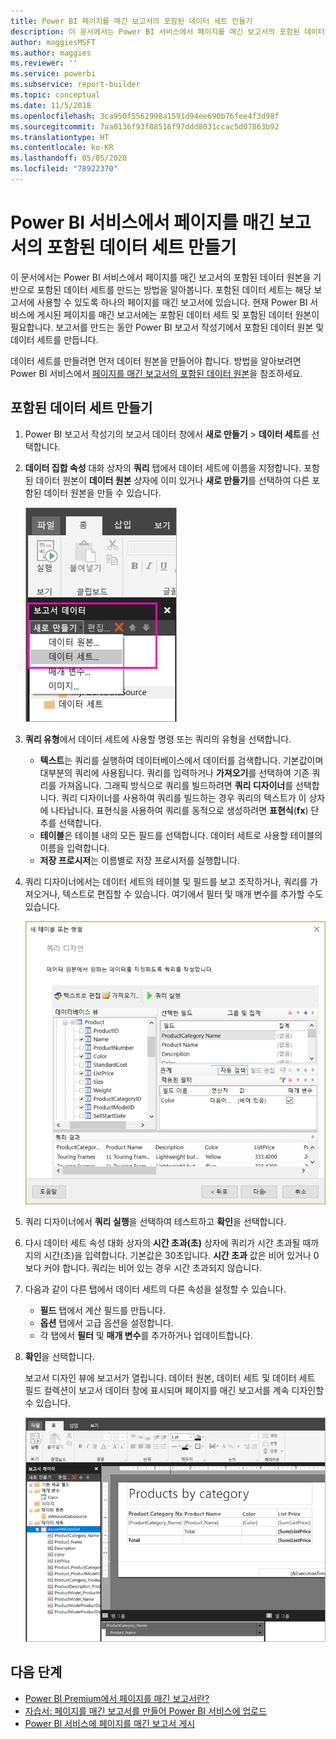 ```yaml
---
title: Power BI 페이지를 매긴 보고서의 포함된 데이터 세트 만들기
description: 이 문서에서는 Power BI 서비스에서 페이지를 매긴 보고서의 포함된 데이터 원본을 기반으로 포함된 데이터 세트를 만드는 방법을 알아봅니다.
author: maggiesMSFT
ms.author: maggies
ms.reviewer: ''
ms.service: powerbi
ms.subservice: report-builder
ms.topic: conceptual
ms.date: 11/5/2018
ms.openlocfilehash: 3ca950f5562998a1591d94ee690b76fee4f3d98f
ms.sourcegitcommit: 7aa0136f93f88516f97ddd8031ccac5d07863b92
ms.translationtype: HT
ms.contentlocale: ko-KR
ms.lasthandoff: 05/05/2020
ms.locfileid: "78922370"
---
```

# <a name="create-an-embedded-dataset-for-a-paginated-report-in-the-power-bi-service"></a>Power BI 서비스에서 페이지를 매긴 보고서의 포함된 데이터 세트 만들기

이 문서에서는 Power BI 서비스에서 페이지를 매긴 보고서의 포함된 데이터 원본을 기반으로 포함된 데이터 세트를 만드는 방법을 알아봅니다. 포함된 데이터 세트는 해당 보고서에 사용할 수 있도록 하나의 페이지를 매긴 보고서에 있습니다. 현재 Power BI 서비스에 게시된 페이지를 매긴 보고서에는 포함된 데이터 세트 및 포함된 데이터 원본이 필요합니다. 보고서를 만드는 동안 Power BI 보고서 작성기에서 포함된 데이터 원본 및 데이터 세트를 만듭니다. 

데이터 세트를 만들려면 먼저 데이터 원본을 만들어야 합니다. 방법을 알아보려면 Power BI 서비스에서 [페이지를 매긴 보고서의 포함된 데이터 원본](paginated-reports-embedded-data-source.md)을 참조하세요.
  
## <a name="create-an-embedded-dataset"></a>포함된 데이터 세트 만들기
  
1. Power BI 보고서 작성기의 보고서 데이터 창에서 **새로 만들기** > **데이터 세트**를 선택합니다.

1. **데이터 집합 속성** 대화 상자의 **쿼리** 탭에서 데이터 세트에 이름을 지정합니다. 포함된 데이터 원본이 **데이터 원본** 상자에 이미 있거나 **새로 만들기**를 선택하여 다른 포함된 데이터 원본을 만들 수 있습니다.
 
   ![새 데이터 세트](media/paginated-reports-create-embedded-dataset/power-bi-paginated-new-dataset.png)  

3. **쿼리 유형**에서 데이터 세트에 사용할 명령 또는 쿼리의 유형을 선택합니다. 
    - **텍스트**는 쿼리를 실행하여 데이터베이스에서 데이터를 검색합니다. 기본값이며 대부분의 쿼리에 사용됩니다. 쿼리를 입력하거나 **가져오기**를 선택하여 기존 쿼리를 가져옵니다. 그래픽 방식으로 쿼리를 빌드하려면 **쿼리 디자이너**를 선택합니다. 쿼리 디자이너를 사용하여 쿼리를 빌드하는 경우 쿼리의 텍스트가 이 상자에 나타납니다. 표현식을 사용하여 쿼리를 동적으로 생성하려면 **표현식**(**fx**) 단추를 선택합니다. 
    - **테이블**은 테이블 내의 모든 필드를 선택합니다. 데이터 세트로 사용할 테이블의 이름을 입력합니다.
    - **저장 프로시저**는 이름별로 저장 프로시저를 실행합니다.

4. 쿼리 디자이너에서는 데이터 세트의 테이블 및 필드를 보고 조작하거나, 쿼리를 가져오거나, 텍스트로 편집할 수 있습니다. 여기에서 필터 및 매개 변수를 추가할 수도 있습니다. 

    ![쿼리 디자이너](media/paginated-reports-create-embedded-dataset/power-bi-paginated-embedded-dataset-edit-query.png)

5. 쿼리 디자이너에서 **쿼리 실행**을 선택하여 테스트하고 **확인**을 선택합니다.

1. 다시 데이터 세트 속성 대화 상자의 **시간 초과(초)** 상자에 쿼리가 시간 초과될 때까지의 시간(초)을 입력합니다. 기본값은 30초입니다. **시간 초과** 값은 비어 있거나 0보다 커야 합니다. 쿼리는 비어 있는 경우 시간 초과되지 않습니다.

7.  다음과 같이 다른 탭에서 데이터 세트의 다른 속성을 설정할 수 있습니다.
    - **필드** 탭에서 계산 필드를 만듭니다.
    - **옵션** 탭에서 고급 옵션을 설정합니다.
    - 각 탭에서 **필터** 및 **매개 변수**를 추가하거나 업데이트합니다.

8. **확인**을 선택합니다.
 
   보고서 디자인 뷰에 보고서가 열립니다. 데이터 원본, 데이터 세트 및 데이터 세트 필드 컬렉션이 보고서 데이터 창에 표시되며 페이지를 매긴 보고서를 계속 디자인할 수 있습니다.  

    ![보고서 디자인 뷰의 데이터 세트](media/paginated-reports-create-embedded-dataset/power-bi-paginated-embedded-dataset-report-design-view.png) 
 
## <a name="next-steps"></a>다음 단계 

- [Power BI Premium에서 페이지를 매긴 보고서란?](paginated-reports-report-builder-power-bi.md)  
- [자습서: 페이지를 매긴 보고서를 만들어 Power BI 서비스에 업로드](paginated-reports-quickstart-aw.md)
- [Power BI 서비스에 페이지를 매긴 보고서 게시](paginated-reports-save-to-power-bi-service.md)


